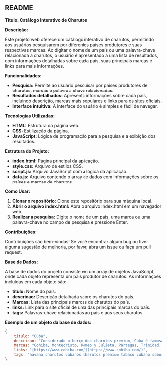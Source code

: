 ## README

**Título: Catálogo Interativo de Charutos**

**Descrição:**

Este projeto web oferece um catálogo interativo de charutos, permitindo aos usuários pesquisarem por diferentes países produtores e suas respectivas marcas. Ao digitar o nome de um país ou uma palavra-chave relacionada a charutos, o usuário é apresentado a uma lista de resultados, com informações detalhadas sobre cada país, suas principais marcas e links para mais informações.

**Funcionalidades:**

* **Pesquisa:** Permite ao usuário pesquisar por países produtores de charutos, marcas e palavras-chave relacionadas.
* **Resultados detalhados:** Apresenta informações sobre cada país, incluindo descrição, marcas mais populares e links para os sites oficiais.
* **Interface intuitiva:** A interface do usuário é simples e fácil de navegar.

**Tecnologias Utilizadas:**

* **HTML:** Estrutura da página web.
* **CSS:** Estilização da página.
* **JavaScript:** Lógica de programação para a pesquisa e a exibição dos resultados.

**Estrutura do Projeto:**

* **index.html:** Página principal da aplicação.
* **style.css:** Arquivo de estilos CSS.
* **script.js:** Arquivo JavaScript com a lógica da aplicação.
* **data.js:** Arquivo contendo o array de dados com informações sobre os países e marcas de charutos.

**Como Usar:**

1. **Clonar o repositório:** Clone este repositório para sua máquina local.
2. **Abrir o arquivo index.html:** Abra o arquivo index.html em um navegador web.
3. **Realizar a pesquisa:** Digite o nome de um país, uma marca ou uma palavra-chave no campo de pesquisa e pressione Enter.

**Contribuições:**

Contribuições são bem-vindas! Se você encontrar algum bug ou tiver alguma sugestão de melhoria, por favor, abra um issue ou faça um pull request.

**Base de Dados:**

A base de dados do projeto consiste em um array de objetos JavaScript, onde cada objeto representa um país produtor de charutos. As informações incluídas em cada objeto são:

* **titulo:** Nome do país.
* **descricao:** Descrição detalhada sobre os charutos do país.
* **Marcas:** Lista das principais marcas de charutos do país.
* **links:** Link para o site oficial de uma das principais marcas do país.
* **tags:** Palavras-chave relacionadas ao país e aos seus charutos.

**Exemplo de um objeto da base de dados:**

```javascript
{
    titulo: "Cuba",
    descricao: "Considerado o berço dos charutos premium, Cuba é famosa por seus charutos de sabor intenso e complexo...",
    Marcas: "Cohiba, Montecristo, Romeo y Julieta, Partagas, Trinidad, Ramon Allones",
    links: "[https://www.cohiba.com/](https://www.cohiba.com/)",
    tags: "havana charutos cubanos charutos premium tabaco cubano sabor intenso charutos artesanais cohiba montecristo romeo y julieta partagas trinidad ramon allones charutos lendários tradição charuteira"
}
